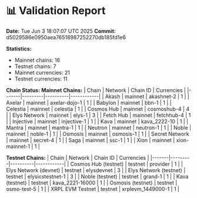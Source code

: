 📊 Validation Report
===================

**Date:** Tue Jun  3 18:07:07 UTC 2025
**Commit:** d5029586e0950aea76518987252270db185fd1e6

**Statistics:**
- Mainnet chains: 16
- Testnet chains: 7
- Mainnet currencies: 21
- Testnet currencies: 11

**Chain Status:**
**Mainnet Chains:**
| Chain | Network | Chain ID | Currencies |
|-------|---------|----------|------------|
| Akash | mainnet | akashnet-2 | 1 |
| Axelar | mainnet | axelar-dojo-1 | 1 |
| Babylon | mainnet | bbn-1 | 1 |
| Celestia | mainnet | celestia | 1 |
| Cosmos Hub | mainnet | cosmoshub-4 | 4 |
| Elys Network | mainnet | elys-1 | 3 |
| Fetch Hub | mainnet | fetchhub-4 | 1 |
| Injective | mainnet | injective-1 | 1 |
| Kava | mainnet | kava_2222-10 | 1 |
| Mantra | mainnet | mantra-1 | 1 |
| Neutron | mainnet | neutron-1 | 1 |
| Noble | mainnet | noble-1 | 1 |
| Osmosis | mainnet | osmosis-1 | 1 |
| Secret Network | mainnet | secret-4 | 1 |
| Saga | mainnet | ssc-1 | 1 |
| Xion | mainnet | xion-mainnet-1 | 1 |

**Testnet Chains:**
| Chain | Network | Chain ID | Currencies |
|-------|---------|----------|------------|
| Cosmos Hub (testnet) | testnet | provider | 1 |
| Elys Network (devnet) | testnet | elysdevnet | 3 |
| Elys Network (testnet) | testnet | elysicstestnet-1 | 3 |
| Noble (testnet) | testnet | grand-1 | 1 |
| Kava (testnet) | testnet | kava_2221-16000 | 1 |
| Osmosis (testnet) | testnet | osmo-test-5 | 1 |
| XRPL EVM Testnet | testnet | xrplevm_1449000-1 | 1 |
